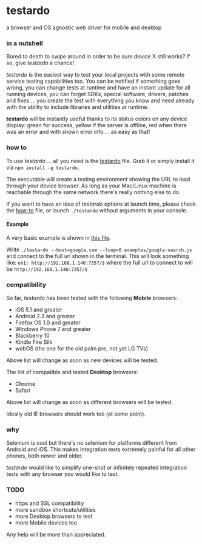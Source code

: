 testardo
===============================================================
  a browser and OS agnostic web driver for mobile and desktop


### in a nutshell
Bored to death to swipe around in order to be sure device X still works? If so, give _testardo_ a chance!

_testardo_ is the easiest way to test your local projects with some remote service testing capabilities too.
You can be notified if something goes wrong, you can change tests at runtime and have an instant update for all running devices, you can forget SDKs, special software, drivers, patches and fixes ... you create the test with everything you know and need already with the ability to include libraries and utilities at runtime.

**testardo** will be instantly useful thanks to its status colors on any device display: green for success, yellow if the server is offline, red when there was an error and with shown error info ... as easy as that!


### how to
To use _testardo_ ... all you need is the [testardo](build/testardo) file. Grab it or simply install it via `npm install -g testardo`.

The executable will create a testing environment showing the URL to load through your device browser.
As long as your Mac/Linux machine is reachable through the same network there's really nothing else to do.

If you want to have an idea of _testardo_ options at launch time, please check the [how-to](src/server/how-to.js) file, or launch `./testardo` without arguments in your console.

#### Example
A very basic example is shown in [this file](examples/google-search.js).

Write `./testardo --host=google.com --loop=0 examples/google-search.js` and connect to the full url shown in the terminal.
This will look something like: `en1: http://192.168.1.146:7357/$` where the full url to connect to will be `http://192.168.1.146:7357/$`


### compatibility
So far, _testardo_ has been tested with the following **Mobile** browsers:

  * iOS 5.1 and greater
  * Android 2.3 and greater
  * Firefox OS 1.0 and greater
  * Windows Phone 7 and greater
  * Blackberry 10
  * Kindle Fire Silk
  * webOS (the one for the old palm pre, not yet LG TVs)

Above list will change as soon as new devices will be tested.

The list of compatible and tested **Desktop** browsers:

  * Chrome
  * Safari

Above list will change as soon as different browsers will be tested.

Ideally old IE browsers should work too (at some point).


### why
Selenium is cool but there's no selenium for platforms different from Android and iOS.
This makes integration tests extremely painful for all other phones, both newer and older.

_testardo_ would like to simplify one-shot or infinitely repeated integration tests with any browser you would like to test.


### TODO

  * https and SSL compatibility
  * more sandbox shortcuts/utilities
  * more Desktop browsers to test
  * more Mobile devices too

Any help will be more than appreciated.
